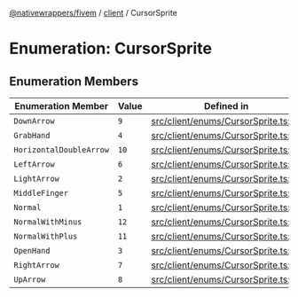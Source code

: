 [@nativewrappers/fivem](../../README.md) / [client](../README.md) / CursorSprite

# Enumeration: CursorSprite

## Enumeration Members

| Enumeration Member | Value | Defined in |
| ------ | ------ | ------ |
| `DownArrow` | `9` | [src/client/enums/CursorSprite.ts:10](https://github.com/nativewrappers/fivem/blob/23974f37709c3a4a6a2e52877548e496df556c3f/src/client/enums/CursorSprite.ts#L10) |
| `GrabHand` | `4` | [src/client/enums/CursorSprite.ts:5](https://github.com/nativewrappers/fivem/blob/23974f37709c3a4a6a2e52877548e496df556c3f/src/client/enums/CursorSprite.ts#L5) |
| `HorizontalDoubleArrow` | `10` | [src/client/enums/CursorSprite.ts:11](https://github.com/nativewrappers/fivem/blob/23974f37709c3a4a6a2e52877548e496df556c3f/src/client/enums/CursorSprite.ts#L11) |
| `LeftArrow` | `6` | [src/client/enums/CursorSprite.ts:7](https://github.com/nativewrappers/fivem/blob/23974f37709c3a4a6a2e52877548e496df556c3f/src/client/enums/CursorSprite.ts#L7) |
| `LightArrow` | `2` | [src/client/enums/CursorSprite.ts:3](https://github.com/nativewrappers/fivem/blob/23974f37709c3a4a6a2e52877548e496df556c3f/src/client/enums/CursorSprite.ts#L3) |
| `MiddleFinger` | `5` | [src/client/enums/CursorSprite.ts:6](https://github.com/nativewrappers/fivem/blob/23974f37709c3a4a6a2e52877548e496df556c3f/src/client/enums/CursorSprite.ts#L6) |
| `Normal` | `1` | [src/client/enums/CursorSprite.ts:2](https://github.com/nativewrappers/fivem/blob/23974f37709c3a4a6a2e52877548e496df556c3f/src/client/enums/CursorSprite.ts#L2) |
| `NormalWithMinus` | `12` | [src/client/enums/CursorSprite.ts:13](https://github.com/nativewrappers/fivem/blob/23974f37709c3a4a6a2e52877548e496df556c3f/src/client/enums/CursorSprite.ts#L13) |
| `NormalWithPlus` | `11` | [src/client/enums/CursorSprite.ts:12](https://github.com/nativewrappers/fivem/blob/23974f37709c3a4a6a2e52877548e496df556c3f/src/client/enums/CursorSprite.ts#L12) |
| `OpenHand` | `3` | [src/client/enums/CursorSprite.ts:4](https://github.com/nativewrappers/fivem/blob/23974f37709c3a4a6a2e52877548e496df556c3f/src/client/enums/CursorSprite.ts#L4) |
| `RightArrow` | `7` | [src/client/enums/CursorSprite.ts:8](https://github.com/nativewrappers/fivem/blob/23974f37709c3a4a6a2e52877548e496df556c3f/src/client/enums/CursorSprite.ts#L8) |
| `UpArrow` | `8` | [src/client/enums/CursorSprite.ts:9](https://github.com/nativewrappers/fivem/blob/23974f37709c3a4a6a2e52877548e496df556c3f/src/client/enums/CursorSprite.ts#L9) |
